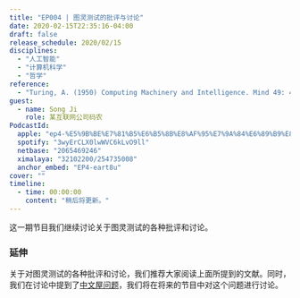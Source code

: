 ```yaml
---
title: "EP004 | 图灵测试的批评与讨论"
date: 2020-02-15T22:35:16-04:00
draft: false
release_schedule: 2020/02/15
disciplines:
  - "人工智能"
  - "计算机科学"
  - "哲学"
reference:
  - "Turing, A. (1950) Computing Machinery and Intelligence. Mind 49: 433-460."
guest:
  - name: Song Ji
    role: 某互联网公司码农
PodcastId:
  apple: "ep4-%E5%9B%BE%E7%81%B5%E6%B5%8B%E8%AF%95%E7%9A%84%E6%89%B9%E8%AF%84%E4%B8%8E%E6%80%9D%E8%80%83/id1490374590?i=1000465701788"
  spotify: "3wyErCLX0lwWVC6kLvO9ll"
  netbase: "2065469246"
  ximalaya: "32102200/254735008"
  anchor_embed: "EP4-eart8u"
cover: ""
timeline:
  - time: 00:00:00
    content: "稍后将更新。"
---
```


这一期节目我们继续讨论关于图灵测试的各种批评和讨论。

### 延伸

关于对图灵测试的各种批评和讨论，我们推荐大家阅读上面所提到的文献。同时，我们在讨论中提到了[中文屋问题](https://plato.stanford.edu/entries/chinese-room/)，我们将在将来的节目中对这个问题进行讨论。
